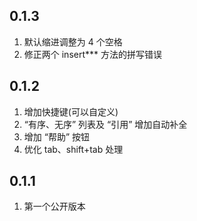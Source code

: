 ## 0.1.3
1. 默认缩进调整为 4 个空格
2. 修正两个 insert*** 方法的拼写错误

## 0.1.2
1. 增加快捷键(可以自定义)
2. “有序、无序” 列表及 “引用” 增加自动补全
3. 增加 “帮助” 按钮
4. 优化 tab、shift+tab 处理

## 0.1.1
1. 第一个公开版本